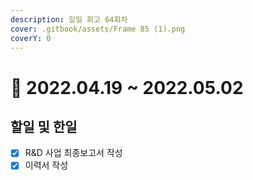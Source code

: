 ```yaml
---
description: 일일 회고 64회차
cover: .gitbook/assets/Frame 85 (1).png
coverY: 0
---
```


# 🙂 2022.04.19 \~ 2022.05.02

## 할일 및 한일

* [x] R\&D 사업 최종보고서 작성
* [x] 이력서 작성
